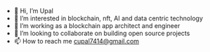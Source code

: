 - 👋 Hi, I’m Upal
- 👀 I’m interested in blockchain, nft, AI and data centric technology
- 🌱 I’m working as a blockchain app architect and engineer
- 💞️ I’m looking to collaborate on building open source projects
- 📫 How to reach me cupal7414@gmail.com

<!---
--->
